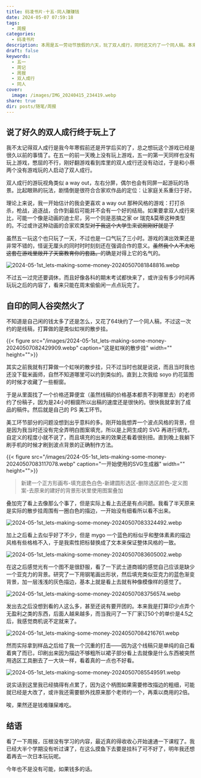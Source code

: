 ```yaml
---
title: 码凌书片·十五·同人赚赚钱
date: 2024-05-07 07:59:18
tags:
  - 周报
categories:
  - 码凌书片
description: 本周是五一劳动节放假的六天，玩了双人成行，同时还又约了一个同人稿。本来是自己坐着玩玩到时候去live现场发无料的用的，但是意外火了，研究了一下怎么样商用以及开团。
draft: false
keywords:
  - 五一
  - 周记
  - 周报
  - 双人成行
  - 同人
cover:
  image: /images/IMG_20240415_234419.webp
share: true
dir: posts/随笔/周报
---
```


## 说了好久的双人成行终于玩上了

我不太记得双人成行是我今年寒假前还是开学后买的了，总之想玩这个游戏已经是很久以前的事情了。在五一的前一天晚上没有玩上游戏，五一的第一天同样也没有玩上游戏，憋屈的不行，刚好翻游戏看到库里的双人成行还没有动过，于是和小蔡两个没有游戏玩的人启动了双人成行。

双人成行的游玩视角类似 a way out，左右分屏，偶尔也会有同屏一起游玩的场景。比起眼熟的玩法，剧情倒是很符合合家欢作品的定位：让家庭关系重归于好。

理论上来说，我一开始估计的我会更喜欢 a way out 那种风格的游戏：打打杀杀，枪战，追逐战，合作到最后可能并不会有一个好的结局。如果要拿双人成行来比，可能一个像是动画的迪士尼，另一个则是恶搞之家 or 瑞克&莫蒂这种类型的。不过或许这种动画的合家欢类型~~对于我这个大学生来说刚刚好就是了~~

虽然五一玩这个也只玩了一天，不过也是一口气玩了三小时。游戏的演出效果还是非常不错的，怪诞无厘头的同时时时刻刻还在强调合作的意义。~~虽然我个人不太吃这套在游戏里敞开了天窗教育你的套路。~~的确是对得上它的名气的。

![2024-05-1st_lets-making-some-money-20240507081848816.webp](/images/2024-05-1st_lets-making-some-money-20240507081848816.webp)

不过五一过完还要调休，而且好像各科的期末考试都快来了，或许没有多少时间再玩玩之后的内容了，看来只能在周末偷偷闲一点点玩完了。

## 自印的同人谷突然火了

不知道是自己闲的钱太多了还是怎么，又花了64块约了一个同人稿，不过这一次约的是线稿，打算做的是类似虹咲的散步挂。

{{< figure src="/images/2024-05-1st_lets-making-some-money-20240507082429909.webp" caption="这是虹咲的散步挂" width="" height="">}}

其实之前我就有打算做一个虹咲的散步挂，只不过当时也就是说说，而且当时我也还没下载米画师，自然不知道哪里可以约到类似的。直到上次我给 soyo 约花篮图的时候才收藏了一些橱窗。

于是从里面找了一个价格还算便宜（虽然线稿的价格基本都贵不到哪里去）的老师约了份稿子，因为是24小时橱窗所以出稿的速度还是很快的。很快我就拿到了成品的稿件。然后就是自己的 PS 美工环节。

美工环节部分的问题没想到出乎意料的多。刚开始我想弄一个波点风格的背景，但是因为我当时还没有完全弄明白图案填充，所以是上网生成的 SVG 再进行填充，自定义的程度小就不说了，而且填充的出来的效果还看着很别扭。直到晚上我躺下刷手机的时候才刷到波点背景的正确制作方法。

{{< figure src="/images/2024-05-1st_lets-making-some-money-20240507083117078.webp" caption="一开始使用的SVG生成器" width="" height="">}}

> 新建一个正方形画布-填充底色白色-新建圆形选区-删除选区颜色-定义图案-去原来的建好的背景形状里使用图案叠加

叠加完了看上去像那么个事了，但是实际上看上去还是有点问题。我看了半天原来是实际的散步挂周围有一圈白色的描边，一开始没有细看所以看不出来。

![2024-05-1st_lets-making-some-money-20240507083324492.webp](/images/2024-05-1st_lets-making-some-money-20240507083324492.webp)

加上之后看上去似乎好了不少，但是 mygo 一个蓝色的标似乎和整体素素的描边风格有些格格不入，于是我索性把标替换成了文本来保证整体风格的一致。

![2024-05-1st_lets-making-some-money-20240507083605002.webp](/images/2024-05-1st_lets-making-some-money-20240507083605002.webp)

在这之后感觉光有一个图不是很舒服，看了一下武士道商城的感觉自己应该是缺少一个亚克力的背景。研究了一下用钢笔画出形状，然后填充类似亚克力的蓝色渐变背景，加一层浅浅的灰色描边，基本上就是看上去就有种像模像样的感觉了。

![2024-05-1st_lets-making-some-money-20240507083756574.webp](/images/2024-05-1st_lets-making-some-money-20240507083756574.webp)

发出去之后没想到看的人这么多，甚至还说有要开团的。本来我是打算印少点弄个无盈利之类的东西，后面人越来越多，而当我问了一下厂家订50个的单价是4.5之后，我感觉商机说不定就来了。

![2024-05-1st_lets-making-some-money-20240507084216761.webp](/images/2024-05-1st_lets-making-some-money-20240507084216761.webp)

然而实际拿到样品之后给了我一个沉重的打击——因为这个线稿只是单纯的自己看着爽了而已，印刷出来因为描边不够粗所以裙子部分看上去就像是什么东西被突然用选区工具删去了一大块一样，看着真的一点也不好看。

![2024-05-1st_lets-making-some-money-20240507085549591.webp](/images/2024-05-1st_lets-making-some-money-20240507085549591.webp)

说实话到这里我已经搞得有点累了，因为这个柄图如果需要修改描边的粗细，可能就已经是大改了，或许我还需要额外找原来那个老师约一个，再乘以商用的2倍。

唉，果然还是钱难赚屎难吃。

## 结语

看了一下周报，压根没有学习的内容，最近真的得收收心开始速通一下课程了。我已经大半个学期没有听过课了，在这么摸鱼下去要是挂科了可不好了，明年我还想着再去一次日本玩玩呢。

今年也不是没有可能，如果钱多的话。